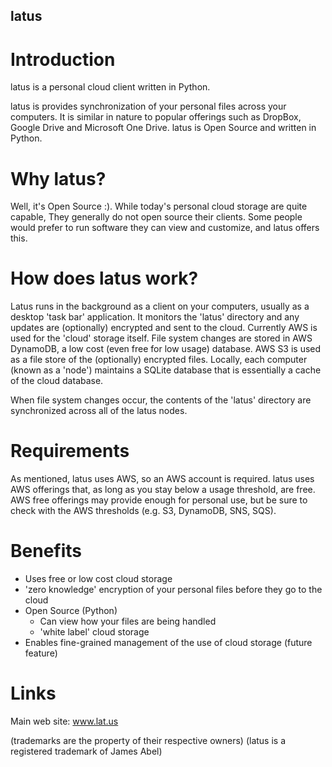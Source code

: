 
## latus ##

# Introduction #

latus is a personal cloud client written in Python.

latus is provides synchronization of your personal files across your computers.  It is similar in nature
to popular offerings such as DropBox, Google Drive and Microsoft One Drive.  latus is Open Source and 
written in Python.

# Why latus? #

Well, it's Open Source :).  While today's personal cloud storage are quite capable, 
They generally do not open source their clients.  Some people would prefer to run software they 
can view and customize, and latus offers this.

# How does latus work? #

Latus runs in the background as a client on your computers, usually as a desktop 'task bar' application.
It monitors the 'latus' directory and any updates are (optionally) encrypted and sent to the cloud.
Currently AWS is used for the 'cloud' storage itself.  File system changes are stored in AWS DynamoDB, 
a low cost (even free for low usage) database.  AWS S3 is used as a file store of the (optionally) 
encrypted files.  Locally, each computer (known as a 'node') maintains a SQLite database that is 
essentially a cache of the cloud database.

When file system changes occur, the contents of the 'latus' directory are synchronized across 
all of the latus nodes.

# Requirements #

As mentioned, latus uses AWS, so an AWS account is required.  latus uses AWS offerings that, as long 
as you stay below a usage threshold, are free.  AWS free offerings may provide enough for personal use,
but be sure to check with the AWS thresholds (e.g. S3, DynamoDB, SNS, SQS).

# Benefits #

- Uses free or low cost cloud storage
- 'zero knowledge' encryption of your personal files before they go to the cloud
- Open Source (Python)
  - Can view how your files are being handled
  - 'white label' cloud storage
- Enables fine-grained management of the use of cloud storage (future feature)

# Links #
Main web site:
www.lat.us


(trademarks are the property of their respective owners)
(latus is a registered trademark of James Abel)
